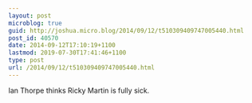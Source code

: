 ```yaml
---
layout: post
microblog: true
guid: http://joshua.micro.blog/2014/09/12/t510309409747005440.html
post_id: 40570
date: 2014-09-12T17:10:19+1100
lastmod: 2019-07-30T17:41:46+1100
type: post
url: /2014/09/12/t510309409747005440.html
---
```

Ian Thorpe thinks Ricky Martin is fully sick.
